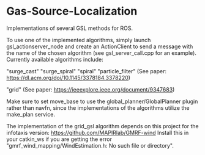 # Gas-Source-Localization
Implementations of several GSL methods for ROS.

To use one of the implemented algorithms, simply launch gsl_actionserver_node and create an ActionClient to send a message with the name of the chosen algorithm (see gsl_server_call.cpp for an example).
Currently available algorithms include:

"surge_cast"
"surge_spiral"
"spiral"
"particle_filter"
(See paper: https://dl.acm.org/doi/10.1145/3378184.3378220)

"grid"
(See paper: https://ieeexplore.ieee.org/document/9347683)

Make sure to set move_base to use the global_planner/GlobalPlanner plugin rather than navfn, since the implementations of the algorithms utilize the make_plan service.


The implementation of the grid_gsl algorithm depends on this project for the infotaxis version: https://github.com/MAPIRlab/GMRF-wind Install this in your catkin_ws if you are getting the error "gmrf_wind_mapping/WindEstimation.h: No such file or directory".
